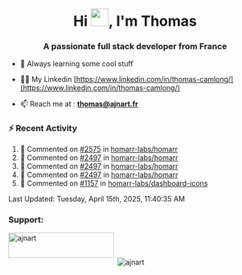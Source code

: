 <h1 align="center">Hi <img height="35px" src="https://raw.githubusercontent.com/MartinHeinz/MartinHeinz/master/wave.gif" width="35px"/>, I'm Thomas</h1>
<h3 align="center">A passionate full stack developer from France</h3>

- 🌱 Always learning some cool stuff 

- 👨‍💻 My Linkedin [https://www.linkedin.com/in/thomas-camlong/](https://www.linkedin.com/in/thomas-camlong/)

- 📫 Reach me at : **thomas@ajnart.fr**

### :zap: Recent Activity

<!--RECENT_ACTIVITY:start-->
1. 💬 Commented on [#2575](https://github.com/homarr-labs/homarr/pull/2575#issuecomment-2804531287) in [homarr-labs/homarr](https://github.com/homarr-labs/homarr)<br>
2. 💬 Commented on [#2497](https://github.com/homarr-labs/homarr/pull/2497#issuecomment-2804495267) in [homarr-labs/homarr](https://github.com/homarr-labs/homarr)<br>
3. 💬 Commented on [#2497](https://github.com/homarr-labs/homarr/pull/2497#discussion_r2044134072) in [homarr-labs/homarr](https://github.com/homarr-labs/homarr)<br>
4. 💬 Commented on [#2497](https://github.com/homarr-labs/homarr/pull/2497#issuecomment-2804469489) in [homarr-labs/homarr](https://github.com/homarr-labs/homarr)<br>
5. 💬 Commented on [#1157](https://github.com/homarr-labs/dashboard-icons/pull/1157#issuecomment-2804430746) in [homarr-labs/dashboard-icons](https://github.com/homarr-labs/dashboard-icons)<br>
<!--RECENT_ACTIVITY:end-->

<!--RECENT_ACTIVITY:last_update-->
Last Updated: Tuesday, April 15th, 2025, 11:40:35 AM
<!--RECENT_ACTIVITY:last_update_end-->
<h3 align="left">Support:</h3>
<p><a href="https://ko-fi.com/ajnart"> <img align="left" src="https://cdn.ko-fi.com/cdn/kofi3.png?v=3" height="50" width="210" alt="ajnart" /></a></p><br><br>

<p>&nbsp;<img align="center" src="https://github-readme-stats.vercel.app/api?username=ajnart&show_icons=true&theme=tokyonight&locale=en" alt="ajnart" /></p>
